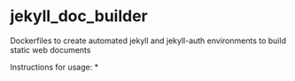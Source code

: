 # jekyll_doc_builder
Dockerfiles to create automated jekyll and jekyll-auth environments to build static web documents


Instructions for usage:
*  

